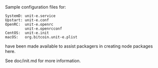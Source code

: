 Sample configuration files for:
```
SystemD: unit-e.service
Upstart: unit-e.conf
OpenRC:  unit-e.openrc
         unit-e.openrcconf
CentOS:  unit-e.init
macOS:   org.bitcoin.unit-e.plist
```
have been made available to assist packagers in creating node packages here.

See doc/init.md for more information.
